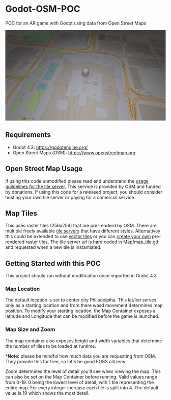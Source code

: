 # Godot-OSM-POC
POC for an AR game with Godot using data from Open Street Maps

![POC Screen Shot](Images/player_view_phl.png)

## Requirements
- Godot 4.3: <https://godotengine.org/>
- Open Street Maps (OSM): <https://www.openstreetmap.org>

## Open Street Map Usage
If using this code unmodified please read and understand the [usage guildelines for the tile server](https://operations.osmfoundation.org/policies/tiles/). This service is provided by OSM and funded by donations.  If using this code for a released project, you should consider hosting your own tile server or paying for a comercial service.

## Map Tiles
This uses raster tiles (256x256) that are pre-renderd by OSM.  There are multiple freely available [tile servers](https://wiki.openstreetmap.org/wiki/Raster_tile_providers) that have different styles.  Alternativey this could be extended to use [vector tiles](https://wiki.openstreetmap.org/wiki/Vector_tiles#Mapbox_Vector_Tiles) or you can [create your own](https://wiki.openstreetmap.org/wiki/Rendering) pre-rendered raster tiles.  The tile server url is hard coded in  Map/map_tile.gd and requested when a new tile is instantiated.


## Getting Started with this POC
This project should run without modification once imported in Godot 4.3.  

### Map Location
The default location is set to center city Philadelpiha.  This lat/lon serves only as a starting location and from there wasd movement determines map position. To modify your starting location, the Map Container exposes a latitude and Longitude that can be modified before the game is launched.

### Map Size and Zoom
The map container also exposes height and width variables that determine the number of tiles to be loaded at runtime.

***Note:** please be mindful how much data you are requesting from OSM.  They provide this for free, so let's be good FOSS citizens. 

Zoom determines the level of detail you'll see when viewing the map.  This can also be set on the Map Container before running.  Valid values range from 0-19.  0 being the lowest level of detail, with 1 tile representing the entire map.  For every integer increase each tile is split into 4. The default value is 19 which shows the most detail.  